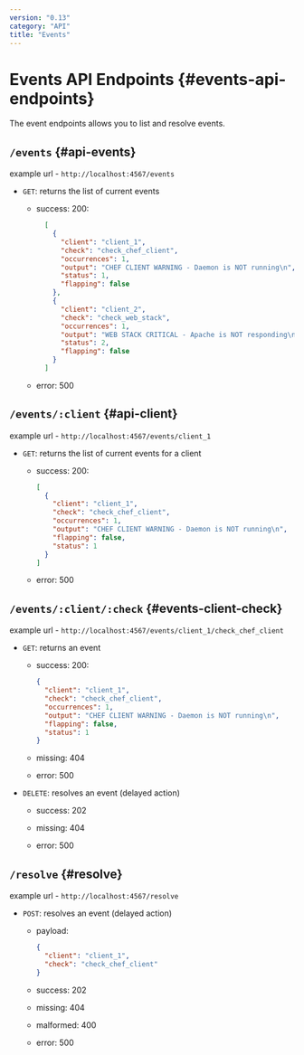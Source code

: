 ```yaml
---
version: "0.13"
category: "API"
title: "Events"
---
```


# Events API Endpoints {#events-api-endpoints}

The event endpoints allows you to list and resolve events.

## `/events` {#api-events}

example url - `http://localhost:4567/events`

* `GET`: returns the list of current events

  - success: 200:

    ~~~ json
      [
        {
          "client": "client_1",
          "check": "check_chef_client",
          "occurrences": 1,
          "output": "CHEF CLIENT WARNING - Daemon is NOT running\n",
          "status": 1,
          "flapping": false
        },
        {
          "client": "client_2",
          "check": "check_web_stack",
          "occurrences": 1,
          "output": "WEB STACK CRITICAL - Apache is NOT responding\n",
          "status": 2,
          "flapping": false
        }
      ]
    ~~~

  - error: 500

## `/events/:client` {#api-client}

example url - `http://localhost:4567/events/client_1`

* `GET`: returns the list of current events for a client

  - success: 200:

    ~~~ json
    [
      {
        "client": "client_1",
        "check": "check_chef_client",
        "occurrences": 1,
        "output": "CHEF CLIENT WARNING - Daemon is NOT running\n",
        "flapping": false,
        "status": 1
      }
    ]
    ~~~

  - error: 500

## `/events/:client/:check` {#events-client-check}

example url - `http://localhost:4567/events/client_1/check_chef_client`

* `GET`: returns an event

  - success: 200:

    ~~~ json
    {
      "client": "client_1",
      "check": "check_chef_client",
      "occurrences": 1,
      "output": "CHEF CLIENT WARNING - Daemon is NOT running\n",
      "flapping": false,
      "status": 1
    }
    ~~~

  - missing: 404

  - error: 500

* `DELETE`: resolves an event (delayed action)

  - success: 202

  - missing: 404

  - error: 500

## `/resolve` {#resolve}

example url - `http://localhost:4567/resolve`

* `POST`: resolves an event (delayed action)

  - payload:

    ~~~ json
    {
      "client": "client_1",
      "check": "check_chef_client"
    }
    ~~~

  - success: 202

  - missing: 404

  - malformed: 400

  - error: 500
